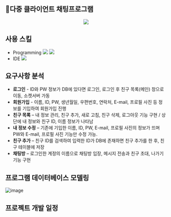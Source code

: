 ## 💬다중 클라이언트 채팅프로그램

<p align="center"><img src="https://user-images.githubusercontent.com/74812194/184757463-f9fb51df-d451-4717-ac00-bb250a3b4d62.png"></p>


## 사용 스킬

* Programming <img src="https://img.shields.io/badge/java-007396?style=for-the-badge&logo=java&logoColor=white"> <img src="https://img.shields.io/badge/mysql-4479A1?style=for-the-badge&logo=mysql&logoColor=white">
* IDE <img src="https://img.shields.io/badge/Eclipse-2C2255?style=for-the-badge&logo=Eclipse&logoColor=white">



## 요구사항 분석

* **로그인** - ID와 PW 정보가 DB에 있다면 로그인, 로그인 후 친구 목록(메인) 창으로 이동, 소켓서버 가동
* **회원가입** - 이름, ID, PW, 생년월일, 우편번호, 연락처, E-mail, 프로필 사진 등 정보를 기입하여 회원가입 진행
* **친구 목록** – 내 정보 관리, 친구 추가, 새로 고침, 친구 삭제, 로그아웃 기능 구현 / 상단에 내 정보와 친구 ID, 이름 정보가 나타남
* **내 정보 수정** – 기존에 기입한 이름, ID, PW, E-mail, 프로필 사진의 정보가 뜨며 PW와 E-mail, 프로필 사진 기능만 수정 가능.
* **친구 추가** – 친구 ID를 검색하여 입력한 ID가 DB에 존재하면 친구 추가를 한 후, 친구 테이블에 저장
* **채팅방** – 로그인한 계정의 이름으로 채팅방 입장, 메시지 전송과 친구 초대, 나가기 기능 구현



## 프로그램 데이터베이스 모델링
![image](https://user-images.githubusercontent.com/74812194/184760173-b9ba66c4-f610-4b6b-a9c7-3c20ce281f26.png)


## 프로젝트 개발 일정
